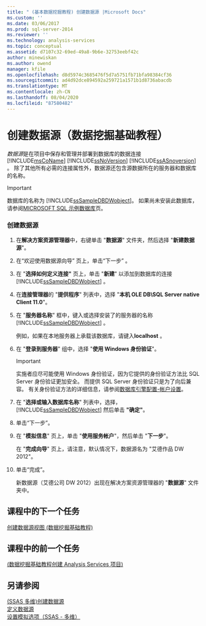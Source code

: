 ```yaml
---
title: " (基本数据挖掘教程) 创建数据源 |Microsoft Docs"
ms.custom: ''
ms.date: 03/06/2017
ms.prod: sql-server-2014
ms.reviewer: ''
ms.technology: analysis-services
ms.topic: conceptual
ms.assetid: d7107c32-69ed-49a8-9b6e-32753eebf42c
author: minewiskan
ms.author: owend
manager: kfile
ms.openlocfilehash: d8d5974c3685476f5d7a5751fb71bfa98384cf36
ms.sourcegitcommit: ad4d92dce894592a259721a1571b1d8736abacdb
ms.translationtype: MT
ms.contentlocale: zh-CN
ms.lasthandoff: 08/04/2020
ms.locfileid: "87580482"
---
```

# <a name="creating-a-data-source-basic-data-mining-tutorial"></a>创建数据源（数据挖掘基础教程）
  *数据源*是在项目中保存和管理并部署到数据库的数据连接 [!INCLUDE[msCoName](../includes/msconame-md.md)] [!INCLUDE[ssNoVersion](../includes/ssnoversion-md.md)] [!INCLUDE[ssASnoversion](../includes/ssasnoversion-md.md)] 。 除了其他所有必需的连接属性外，数据源还包含源数据所在的服务器和数据库的名称。  
  
> [!IMPORTANT]  
>  数据库的名称为 [!INCLUDE[ssSampleDBDWobject](../includes/sssampledbdwobject-md.md)]。 如果尚未安装此数据库，请参阅[MICROSOFT SQL 示例数据库](https://go.microsoft.com/fwlink/?LinkId=88417)页。  
  
### <a name="to-create-a-data-source"></a>创建数据源  
  
1.  在**解决方案资源管理器**中，右键单击 "**数据源**" 文件夹，然后选择 "**新建数据源**"。  
  
2.  在“欢迎使用数据源向导”  页上，单击“下一步” 。  
  
3.  在 "**选择如何定义连接"** 页上，单击 "**新建**" 以添加到数据库的连接 [!INCLUDE[ssSampleDBDWobject](../includes/sssampledbdwobject-md.md)] 。  
  
4.  在**连接管理器**的 "**提供程序**" 列表中，选择 "**本机 OLE DB\SQL Server native Client 11.0**"。  
  
5.  在 "**服务器名称**" 框中，键入或选择安装了的服务器的名称 [!INCLUDE[ssSampleDBDWobject](../includes/sssampledbdwobject-md.md)] 。  
  
     例如，如果在本地服务器上承载该数据库，请键入**localhost** 。  
  
6.  在 "**登录到服务器**" 组中，选择 "**使用 Windows 身份验证**"。  
  
    > [!IMPORTANT]  
    >  实施者应尽可能使用 Windows 身份验证，因为它提供的身份验证方法比 SQL Server 身份验证更加安全。 而提供 SQL Server 身份验证只是为了向后兼容。 有关身份验证方法的详细信息，请参阅[数据库引擎配置-帐户设置](../../2014/sql-server/install/database-engine-configuration-account-provisioning.md)。  
  
7.  在 "**选择或输入数据库名称**" 列表中，选择， [!INCLUDE[ssSampleDBDWobject](../includes/sssampledbdwobject-md.md)] 然后单击 **"确定"**。  
  
8.  单击“下一步”。  
  
9. 在 "**模拟信息**" 页上，单击 "**使用服务帐户**"，然后单击 "**下一步**"。  
  
     在 "**完成向导**" 页上，请注意，默认情况下，数据源名为 "艾德作品 DW 2012"。  
  
10. 单击“完成”。  
  
     新数据源（艾德公司 DW 2012）出现在解决方案资源管理器的 "**数据源**" 文件夹中。  
  
## <a name="next-task-in-lesson"></a>课程中的下一个任务  
 [创建数据源视图 &#40;数据挖掘基础教程&#41;](../../2014/tutorials/creating-a-data-source-view-basic-data-mining-tutorial.md)  
  
## <a name="previous-task-in-lesson"></a>课程中的前一个任务  
 [&#40;数据挖掘基础教程创建 Analysis Services 项目&#41;](../../2014/tutorials/creating-an-analysis-services-project-basic-data-mining-tutorial.md)  
  
## <a name="see-also"></a>另请参阅  
 [&#40;SSAS 多维&#41;创建数据源](https://docs.microsoft.com/analysis-services/multidimensional-models/create-a-data-source-ssas-multidimensional)   
 [定义数据源](../analysis-services/lesson-1-2-defining-a-data-source.md)   
 [设置模拟选项（SSAS - 多维）](https://docs.microsoft.com/analysis-services/multidimensional-models/set-impersonation-options-ssas-multidimensional)  
  
  
